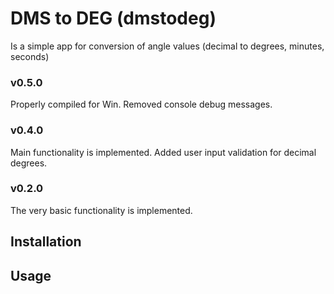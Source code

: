 # DMS to DEG (dmstodeg)

Is a simple app for conversion of angle values (decimal to degrees, minutes,
seconds)

### v0.5.0
Properly compiled for Win. Removed console debug messages.

### v0.4.0
Main functionality is implemented. Added user input validation for decimal
degrees.

### v0.2.0
The very basic functionality is implemented.

## Installation

## Usage

